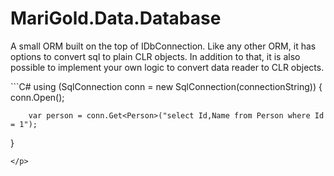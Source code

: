 <h1>MariGold.Data.Database</h1>
<p>
A small ORM built on the top of IDbConnection. Like any other ORM, it has options to convert sql to plain CLR objects. In addition to that, it is also possible to implement your own logic to convert data reader to CLR objects. 
</p>
<p>
```C#
using (SqlConnection conn = new SqlConnection(connectionString))
{
	conn.Open();

        var person = conn.Get<Person>("select Id,Name from Person where Id = 1");
}
```
</p>